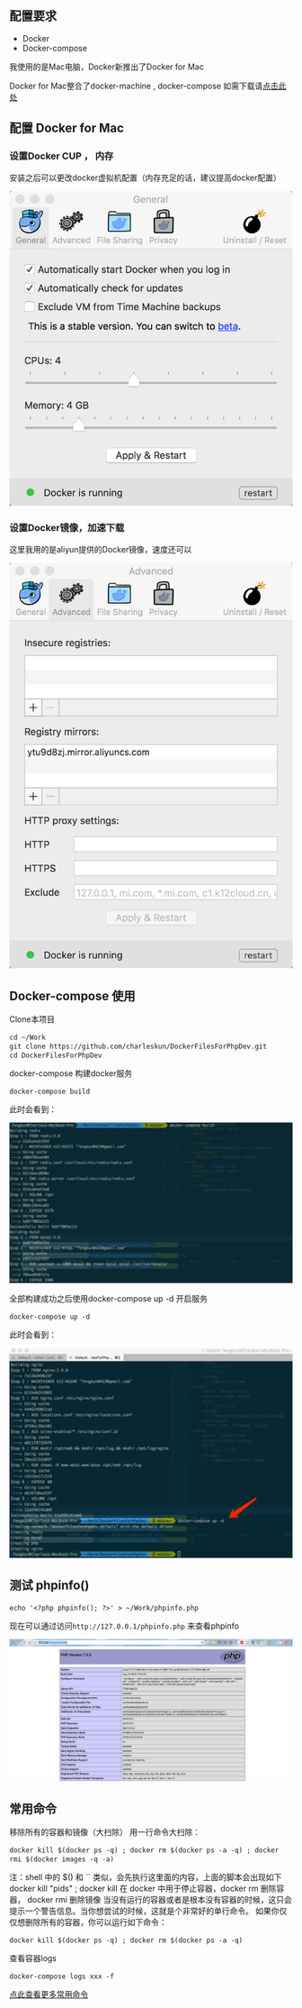 ## 配置要求
- Docker
- Docker-compose

我使用的是Mac电脑，Docker新推出了Docker for Mac

Docker for Mac整合了docker-machine , docker-compose
如需下载请[点击此处](https://download.docker.com/mac/stable/Docker.dmg)

## 配置 Docker for Mac

### 设置Docker CUP ， 内存 

安装之后可以更改docker虚拟机配置（内存充足的话，建议提高docker配置）

![](png/docker01.png)



### 设置Docker镜像，加速下载

这里我用的是aliyun提供的Docker镜像，速度还可以

![](png/docker02.png)


## Docker-compose 使用

Clone本项目

```
cd ~/Work
git clone https://github.com/charleskun/DockerFilesForPhpDev.git
cd DockerFilesForPhpDev
```

docker-compose 构建docker服务

```
docker-compose build
```
此时会看到：

![](png/docker-compose.png)


全部构建成功之后使用docker-compose up -d 开启服务

```
docker-compose up -d
```

此时会看到：

![](png/docker-composeup.png)


## 测试 phpinfo()

```
echo '<?php phpinfo(); ?>' > ~/Work/phpinfo.php
```

现在可以通过访问`http://127.0.0.1/phpinfo.php` 来查看phpinfo

![](png/phpinfo.png)


## 常用命令 
移除所有的容器和镜像（大扫除）
用一行命令大扫除：
```
docker kill $(docker ps -q) ; docker rm $(docker ps -a -q) ; docker rmi $(docker images -q -a) 
```

注：shell 中的 $() 和 `` 类似，会先执行这里面的内容，上面的脚本会出现如下 docker kill "pids" ; docker kill 在 docker 中用于停止容器，docker rm 删除容器， docker rmi 删除镜像
当没有运行的容器或者是根本没有容器的时候，这只会提示一个警告信息。当你想尝试的时候，这就是个非常好的单行命令。
如果你仅仅想删除所有的容器，你可以运行如下命令：
```
docker kill $(docker ps -q) ; docker rm $(docker ps -a -q) 
```

查看容器logs
```
docker-compose logs xxx -f
```

[点此查看更多常用命令](http://dockerlux.github.io/pdf/cheat-sheet-v2.pdf?spm=5176.100239.blogcont57839.60.kfpwer&file=cheat-sheet-v2.pdf)

